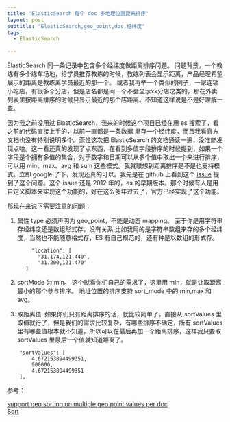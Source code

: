 ```yaml
---
title: 'ElasticSearch 每个 doc 多地理位置距离排序'
layout: post
subtitle: "ElasticSearch,geo_point,doc,经纬度"
tags:
  - ElasticSearch

---
```


ElasticSearch 同一条记录中包含多个经纬度做距离排序问题。
问题背景，一个教练有多个练车场地，给学员推荐教练的时候，教练列表会显示距离，产品经理希望展示的距离是教练离学员最近的那一个。
或者我再举一个类似的例子，一家连锁小吃店，有很多个分店，但是店名都是同一个不会显示xx分店之类的，那在外卖列表里按距离排序的时候只显示最近的那个店距离。不知道这样说是不是好理解一些。

因为我之前没用过 ElasticSearch，我来的时候这个项目已经在用 es 搜索了，看之前的代码直接上手的，以前一直都是一条数据 里存一个经纬度，而且我看官方文档也没有特别说明多个。索性这次把 ElasticSearch 的文档通读一遍，没准能发现点啥。这一看还真的发现了点东西，在看到多值字段排序的时候提到，如果一个字段是个拥有多值的集合，对于数字和日期可以从多个值中取出一个来进行排序，可以用 min、max、avg 和 sum 这些模式。我就联想到距离排序是不是也支持模式。立即 google 了下，发现还真的可以。我先是在 github 上看到这个 [issue](https://github.com/elastic/elasticsearch/issues/1846) 提到了这个问题。这个 issue 还是 2012 年的，es 的早期版本。那个时候有人是用自定义脚本来实现这个功能的，好在这么多年过去了，官方已经实现了这个功能。

那现在来说下需要注意的问题：

 1. 属性 type 必须声明为 geo_point，不能是动态 mapping。
  至于你是用字符串存经纬度还是数组形式存，没有关系,比如我用的是字符串数组来存的多个经纬度，当然也不能随意格式存，ES 有自己规范的，还有种是以数组的形式存。
  ```
          "location": [
            "31.174,121.440",
            "31.200,121.470"
        ]
  ```

 2. sortMode 为 min。
 这个就看你们自己的需求了，这里用 min，就是让取距离最小的那个参与排序。
 地址位置的排序支持 sort_mode 中的 min,max 和 avg。

 3. 取距离值.
如果你们只有距离排序的话，就比较简单了，直接从 sortValues 里取值就行了，但是我们的需求比较复杂，有哪些排序不确定，所有 sortValues 里有哪些值根本就不知道，所以可以在最后再加一个距离排序，这样我只要取 sortValues 里最后一个值就知道距离了。

```
    "sortValues": [
        4.672153894499351,
        900000,
        4.672153894499351
    ],
```

参考：

[support geo sorting on multiple geo point values per doc](https://github.com/elastic/elasticsearch/issues/1846)  
[Sort](https://www.elastic.co/guide/en/elasticsearch/reference/current/search-request-sort.html)
